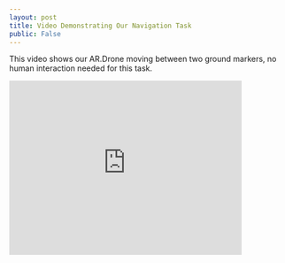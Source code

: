 ```yaml
---
layout: post
title: Video Demonstrating Our Navigation Task
public: False
---
```


This video shows our AR.Drone moving between two ground markers, no human interaction needed for this task.
<iframe width="420" height="315" src="http://www.youtube.com/embed/DAPj7RbFz3I" frameborder="0" allowfullscreen></iframe>
